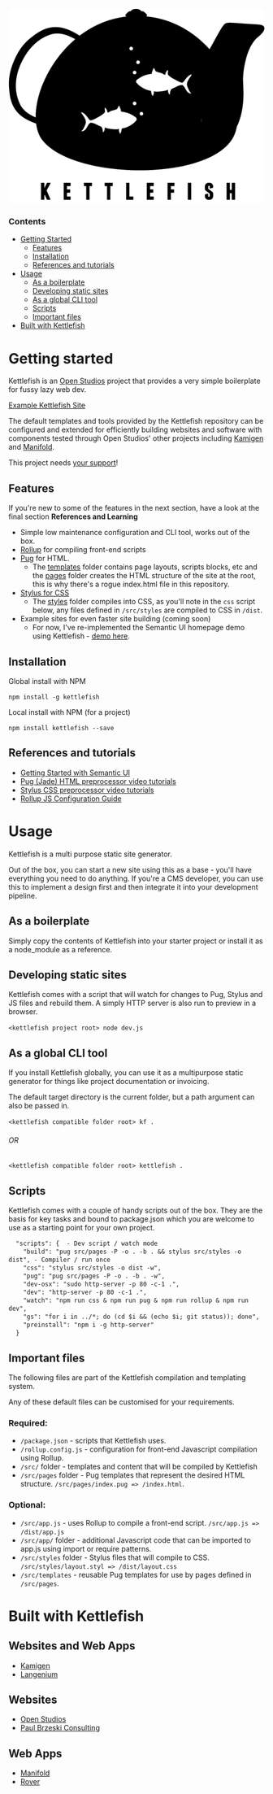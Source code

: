 ![Kettlefish Logo](./docs/assets/kettlefish.png)

### Contents
- [Getting Started](#getting-started)
  - [Features](#features)
  - [Installation](#installation)
  - [References and tutorials](#references-and-tutorials)
- [Usage](#usage)
  - [As a boilerplate](#as-a-boilerplate)
  - [Developing static sites](#developing-static-sites)
  - [As a global CLI tool](#as-a-global-cli-tool)
  - [Scripts](#scripts)
  - [Important files](#important-files)
- [Built with Kettlefish](#built-with-kettlefish)

# Getting started
Kettlefish is an [Open Studios](https://openstudios.xyz) project that provides a very simple boilerplate for fussy lazy web dev.

[Example Kettlefish Site](http://htmlpreview.github.io/?https://github.com/paulbrzeski/kettlefish/blob/master/index.html)

The default templates and tools provided by the Kettlefish repository can be configured and extended for efficiently building websites and software with components tested through Open Studios' other projects including [Kamigen](https://kamigen.com/) and [Manifold](http://manifold.paulbrzeski.com/).

This project needs [your support](https://openstudios.xyz/donate.html)!


## Features
If you're new to some of the features in the next section, have a look at the final section **References and Learning** 
- Simple low maintenance configuration and CLI tool, works out of the box.
- [Rollup](https://rollupjs.org/) for compiling front-end scripts
- [Pug](https://pugjs.org/) for HTML.
  - The [templates](/src/templates) folder contains page layouts, scripts blocks, etc and the [pages](/src/pages) folder creates the HTML structure of the site at the root, this is why there's a rogue index.html file in this repository. 
- [Stylus for CSS](http://stylus-lang.com/)
  - The [styles](/src/styles) folder compiles into CSS, as you'll note in the `css` script below, any files defined in `/src/styles` are compiled to CSS in `/dist`.
- Example sites for even faster site building (coming soon)
  - For now, I've re-implemented the Semantic UI homepage demo using Kettlefish - [demo here](http://htmlpreview.github.io/?https://github.com/paulbrzeski/kettlefish/blob/master/index.html).

## Installation
Global install with NPM
```
npm install -g kettlefish
```
Local install with NPM  (for a project)
```
npm install kettlefish --save
```

## References and tutorials
- [Getting Started with Semantic UI](https://semantic-ui.com/introduction/getting-started.html)
- [Pug (Jade) HTML preprocessor video tutorials](https://www.youtube.com/watch?v=AY99ODBchIA)
- [Stylus CSS preprocessor video tutorials](https://www.youtube.com/watch?v=eJahtnmywMI)
- [Rollup JS Configuration Guide](https://rollupjs.org/guide/en/#configuration-files)

# Usage
Kettlefish is a multi purpose static site generator.

Out of the box, you can start a new site using this as a base - you'll have everything you need to do anything. If you're a CMS developer, you can use this to implement a design first and then integrate it into your development pipeline.

## As a boilerplate
Simply copy the contents of Kettlefish into your starter project or install it as a node_module as a reference.

## Developing static sites
Kettlefish comes with a script that will watch for changes to Pug, Stylus and JS files and rebuild them. A simply HTTP server is also run to preview in a browser.

```<kettlefish project root> node dev.js```

## As a global CLI tool
If you install Kettlefish globally, you can use it as a multipurpose static generator for things like project documentation or invoicing.

The default target directory is the current folder, but a path argument can also be passed in.

```<kettlefish compatible folder root> kf .```
###### OR
```<kettlefish compatible folder root> kettlefish .```

## Scripts
Kettlefish comes with a couple of handy scripts out of the box. They are the basis for key tasks and bound to package.json which you are welcome to use as a starting point for your own project.	
```	@TODO: Complete this section
  "scripts": {	- Dev script / watch mode
    "build": "pug src/pages -P -o . -b . && stylus src/styles -o dist",	- Compiler / run once
    "css": "stylus src/styles -o dist -w",	
    "pug": "pug src/pages -P -o . -b . -w",	
    "dev-osx": "sudo http-server -p 80 -c-1 .",	
    "dev": "http-server -p 80 -c-1 .",	
    "watch": "npm run css & npm run pug & npm run rollup & npm run dev",	
    "gs": "for i in ../*; do (cd $i && (echo $i; git status)); done",	
    "preinstall": "npm i -g http-server"	
  }	
```
## Important files
The following files are part of the Kettlefish compilation and templating system.

Any of these default files can be customised for your requirements.
### Required:
- ```/package.json``` - scripts that Kettlefish uses.
- ```/rollup.config.js``` - configuration for front-end Javascript compilation using Rollup.
- ```/src/``` folder - templates and content that will be compiled by Kettlefish
- ```/src/pages``` folder - Pug templates that represent the desired HTML structure. ```/src/pages/index.pug => /index.html```.

### Optional:
- ```/src/app.js``` - uses Rollup to compile a front-end script. ```/src/app.js => /dist/app.js```
- ```/src/app/``` folder - additional Javascript code that can be imported to app.js using import or require patterns.
- ```/src/styles``` folder - Stylus files that will compile to CSS. ```/src/styles/layout.styl => /dist/layout.css```
- ```/src/templates``` - reusable Pug templates for use by pages defined in ```/src/pages```.

# Built with Kettlefish
## Websites and Web Apps
- [Kamigen](https://kamigen.com/)
- [Langenium](http://langenium.paulbrzeski.com/)
## Websites
- [Open Studios](https://openstudios.xyz)
- [Paul Brzeski Consulting](https://paulbrzeski.com)
## Web Apps
- [Manifold](http://manifold.paulbrzeski.com/)
- [Rover](http://rover.paulbrzeski.com/)

